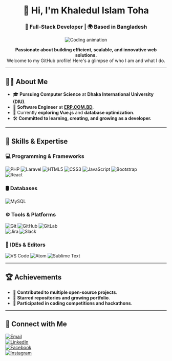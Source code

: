 <div align="center">

# 👋 Hi, I'm Khaledul Islam Toha  
### 🚀 Full-Stack Developer | 🌍 Based in Bangladesh  

![Coding animation](https://user-images.githubusercontent.com/48678280/88862734-4903af80-d201-11ea-968b-9c939d88a37c.gif)

**Passionate about building efficient, scalable, and innovative web solutions.**  
Welcome to my GitHub profile! Here's a glimpse of who I am and what I do.  

---

</div>

## 🧑‍💻 About Me
- 🎓 **Pursuing Computer Science** at **Dhaka International University (DIU)**.  
- 💼 **Software Engineer** at **[ERP.COM.BD](https://erp.com.bd)**.  
- 🌱 Currently **exploring Vue.js** and **database optimization**.  
- 🛠️ **Committed to learning, creating, and growing as a developer.**  

---

## 🚀 Skills & Expertise

### 💻 Programming & Frameworks
![PHP](https://img.shields.io/badge/-PHP-777BB4?logo=php&logoColor=white&style=for-the-badge) 
![Laravel](https://img.shields.io/badge/-Laravel-FF2D20?logo=laravel&logoColor=white&style=for-the-badge) 
![HTML5](https://img.shields.io/badge/-HTML5-E34F26?logo=html5&logoColor=white&style=for-the-badge) 
![CSS3](https://img.shields.io/badge/-CSS3-1572B6?logo=css3&logoColor=white&style=for-the-badge) 
![JavaScript](https://img.shields.io/badge/-JavaScript-F7DF1E?logo=javascript&logoColor=black&style=for-the-badge) 
![Bootstrap](https://img.shields.io/badge/-Bootstrap-7952B3?logo=bootstrap&logoColor=white&style=for-the-badge)  
![React](https://img.shields.io/badge/-React-61DAFB?logo=react&logoColor=black&style=for-the-badge)

### 🛢 Databases
![MySQL](https://img.shields.io/badge/-MySQL-4479A1?logo=mysql&logoColor=white&style=for-the-badge)

### ⚙️ Tools & Platforms
![Git](https://img.shields.io/badge/-Git-F05032?logo=git&logoColor=white&style=for-the-badge) 
![GitHub](https://img.shields.io/badge/-GitHub-181717?logo=github&logoColor=white&style=for-the-badge) 
![GitLab](https://img.shields.io/badge/-GitLab-FC6D26?logo=gitlab&logoColor=white&style=for-the-badge)  
![Jira](https://img.shields.io/badge/-Jira-0052CC?logo=jira&logoColor=white&style=for-the-badge) 
![Slack](https://img.shields.io/badge/-Slack-4A154B?logo=slack&logoColor=white&style=for-the-badge)

### 🔧 IDEs & Editors
![VS Code](https://img.shields.io/badge/-VS%20Code-007ACC?logo=visual-studio-code&logoColor=white&style=for-the-badge) 
![Atom](https://img.shields.io/badge/-Atom-66595C?logo=atom&logoColor=white&style=for-the-badge) 
![Sublime Text](https://img.shields.io/badge/-Sublime%20Text-FF9800?logo=sublime-text&logoColor=white&style=for-the-badge)

---

## 🏆 Achievements
- 🥇 **Contributed to multiple open-source projects**.  
- 🌟 **Starred repositories and growing portfolio**.  
- 🏅 **Participated in coding competitions and hackathons**.  

---

## 🤝 Connect with Me  
[![Email](https://img.shields.io/badge/Email-D14836?style=for-the-badge&logo=gmail&logoColor=white)](mailto:kazitoha03@gmail.com)  
[![LinkedIn](https://img.shields.io/badge/LinkedIn-0077B5?style=for-the-badge&logo=linkedin&logoColor=white)](https://www.linkedin.com/in/khaledul-islam-toha-b23a74222/)  
[![Facebook](https://img.shields.io/badge/Facebook-1877F2?style=for-the-badge&logo=facebook&logoColor=white)](https://www.facebook.com/KhaledulislamToha)   
[![Instagram](https://img.shields.io/badge/Instagram-E4405F?style=for-the-badge&logo=instagram&logoColor=white)](https://www.instagram.com/t__0_h__a/)  


